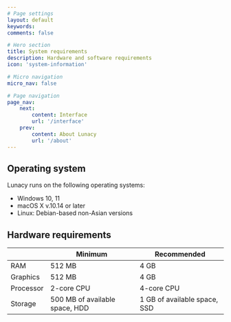```yaml
---
# Page settings
layout: default
keywords:
comments: false

# Hero section
title: System requirements
description: Hardware and software requirements
icon: 'system-information'

# Micro navigation
micro_nav: false

# Page navigation
page_nav:
    next:
        content: Interface
        url: '/interface'
    prev:
        content: About Lunacy
        url: '/about'
---
```


## Operating system

Lunacy runs on the following operating systems:

* Windows 10, 11
* macOS X v.10.14 or later
* Linux: Debian-based non-Asian versions


## Hardware requirements

|         | Minimum    | Recommended |
| ------------- |-------------|---------------|
| RAM |512 MB | 4 GB |
| Graphics | 512 MB | 4 GB |
| Processor |2-core CPU | 4-core CPU |
| Storage | 500 MB of available space, HDD | 1 GB of available space, SSD |




